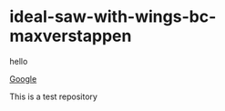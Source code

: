 # ideal-saw-with-wings-bc-maxverstappen
hello

[Google](https://google.com)

This is a test repository
